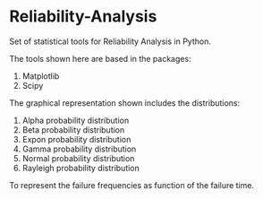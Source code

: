 # Reliability-Analysis

Set of statistical tools for Reliability Analysis in Python.

The tools shown here are based in the packages:

 1) Matplotlib
 2) Scipy

The graphical representation shown includes the distributions:

 1) Alpha probability distribution
 2) Beta probability distribution
 3) Expon probability distribution
 4) Gamma probability distribution
 5) Normal probability distribution
 6) Rayleigh probability distribution

To represent the failure frequencies as function of the failure time. 
